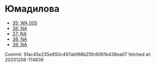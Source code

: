 # Юмадилова
- [35: WA 005](35.md)
- [36: NA](36.md)
- [37: NA](37.md)
- [38: NA](38.md)
- [39: NA](39.md)

Commit: 5fac45e235e850c497abf68b25fc6061b438ea07
 fetched at: 20201208-174839
